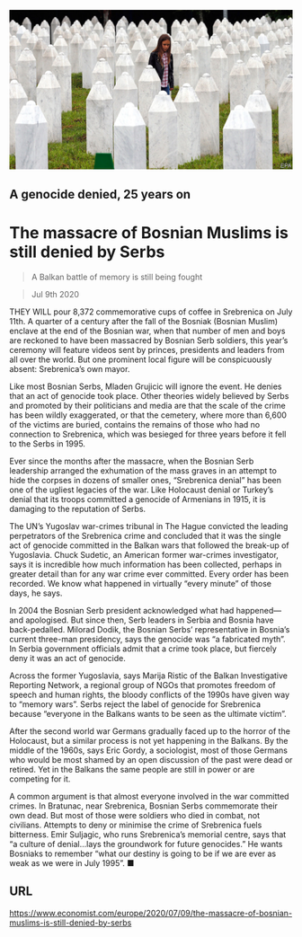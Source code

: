 ![](./images/20200711_EUP003_0.jpg)

## A genocide denied, 25 years on

# The massacre of Bosnian Muslims is still denied by Serbs

> A Balkan battle of memory is still being fought

> Jul 9th 2020

THEY WILL pour 8,372 commemorative cups of coffee in Srebrenica on July 11th. A quarter of a century after the fall of the Bosniak (Bosnian Muslim) enclave at the end of the Bosnian war, when that number of men and boys are reckoned to have been massacred by Bosnian Serb soldiers, this year’s ceremony will feature videos sent by princes, presidents and leaders from all over the world. But one prominent local figure will be conspicuously absent: Srebrenica’s own mayor.

Like most Bosnian Serbs, Mladen Grujicic will ignore the event. He denies that an act of genocide took place. Other theories widely believed by Serbs and promoted by their politicians and media are that the scale of the crime has been wildly exaggerated, or that the cemetery, where more than 6,600 of the victims are buried, contains the remains of those who had no connection to Srebrenica, which was besieged for three years before it fell to the Serbs in 1995.

Ever since the months after the massacre, when the Bosnian Serb leadership arranged the exhumation of the mass graves in an attempt to hide the corpses in dozens of smaller ones, “Srebrenica denial” has been one of the ugliest legacies of the war. Like Holocaust denial or Turkey’s denial that its troops committed a genocide of Armenians in 1915, it is damaging to the reputation of Serbs.

The UN’s Yugoslav war-crimes tribunal in The Hague convicted the leading perpetrators of the Srebrenica crime and concluded that it was the single act of genocide committed in the Balkan wars that followed the break-up of Yugoslavia. Chuck Sudetic, an American former war-crimes investigator, says it is incredible how much information has been collected, perhaps in greater detail than for any war crime ever committed. Every order has been recorded. We know what happened in virtually “every minute” of those days, he says.

In 2004 the Bosnian Serb president acknowledged what had happened—and apologised. But since then, Serb leaders in Serbia and Bosnia have back-pedalled. Milorad Dodik, the Bosnian Serbs’ representative in Bosnia’s current three-man presidency, says the genocide was “a fabricated myth”. In Serbia government officials admit that a crime took place, but fiercely deny it was an act of genocide.

Across the former Yugoslavia, says Marija Ristic of the Balkan Investigative Reporting Network, a regional group of NGOs that promotes freedom of speech and human rights, the bloody conflicts of the 1990s have given way to “memory wars”. Serbs reject the label of genocide for Srebrenica because “everyone in the Balkans wants to be seen as the ultimate victim”.

After the second world war Germans gradually faced up to the horror of the Holocaust, but a similar process is not yet happening in the Balkans. By the middle of the 1960s, says Eric Gordy, a sociologist, most of those Germans who would be most shamed by an open discussion of the past were dead or retired. Yet in the Balkans the same people are still in power or are competing for it.

A common argument is that almost everyone involved in the war committed crimes. In Bratunac, near Srebrenica, Bosnian Serbs commemorate their own dead. But most of those were soldiers who died in combat, not civilians. Attempts to deny or minimise the crime of Srebrenica fuels bitterness. Emir Suljagic, who runs Srebrenica’s memorial centre, says that “a culture of denial…lays the groundwork for future genocides.” He wants Bosniaks to remember “what our destiny is going to be if we are ever as weak as we were in July 1995”. ■

## URL

https://www.economist.com/europe/2020/07/09/the-massacre-of-bosnian-muslims-is-still-denied-by-serbs
